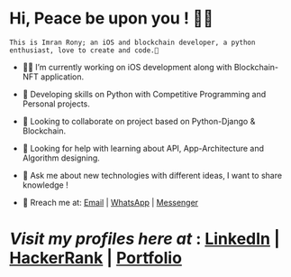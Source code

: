 # Hi, Peace be upon you ! 😶‍🌫️

```
This is Imran Rony; an iOS and blockchain developer, a python enthusiast, love to create and code.👋
```

- 👨‍💻 I’m currently working on iOS development along with Blockchain-NFT application.
- 🔭 Developing skills on Python with Competitive Programming and Personal projects.
- 👯 Looking to collaborate on project based on Python-Django & Blockchain.
- 🤝 Looking for help with learning about API, App-Architecture and Algorithm designing.
- 💬 Ask me about new technologies with different ideas, I want to share knowledge !

- 🤙 Rreach me at:  [Email](mailto:imranrony687@gmail.com) |  [WhatsApp](https://sites.google.com/view/imranrony/contacts) | [Messenger](https://www.facebook.com/imran.rony.3591)

 # *Visit my profiles here at* :   [LinkedIn](https://www.linkedin.com/in/imran-rony-02711117b/)  |  [HackerRank](https://www.hackerrank.com/Morphin)  |  [Portfolio](https://sites.google.com/view/imranrony) 

